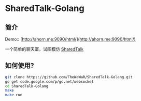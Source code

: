 SharedTalk-Golang
=================

## 简介
  Demo:: [http://ahorn.me:9090/html/](http://ahorn.me:9090/html/)

  一个简单的聊天室，试图模仿 [SharedTalk](http://sharedtalk.com)


## 如何使用?

```bash
git clone https://github.com/TheWaWaR/SharedTalk-Golang.git
go get code.google.com/p/go.net/websocket
cd SharedTalk-Golang
make
make run
```
